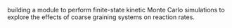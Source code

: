building a module to perform finite-state kinetic Monte Carlo simulations to explore the effects of coarse graining systems on reaction rates.
